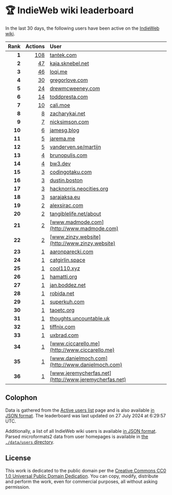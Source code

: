 # 🏆 IndieWeb wiki leaderboard

In the last 30 days, the following users have been active on the [IndieWeb wiki](https://indieweb.org).

| Rank | Actions | User |
|-----:|--------:|:-----|
| **1** | [108](https://indieweb.org/Special:Contributions/Tantek.com) | [tantek.com](http://tantek.com) |
| **2** | [47](https://indieweb.org/Special:Contributions/Kaja.sknebel.net) | [kaja.sknebel.net](http://kaja.sknebel.net) |
| **3** | [46](https://indieweb.org/Special:Contributions/Loqi.me) | [loqi.me](http://loqi.me) |
| **4** | [30](https://indieweb.org/Special:Contributions/Gregorlove.com) | [gregorlove.com](http://gregorlove.com) |
| **5** | [24](https://indieweb.org/Special:Contributions/Drewmcweeney.com) | [drewmcweeney.com](http://drewmcweeney.com) |
| **6** | [14](https://indieweb.org/Special:Contributions/Toddpresta.com) | [toddpresta.com](http://toddpresta.com) |
| **7** | [10](https://indieweb.org/Special:Contributions/Cali.moe) | [cali.moe](http://cali.moe) |
| **8** | [8](https://indieweb.org/Special:Contributions/Zacharykai.net) | [zacharykai.net](http://zacharykai.net) |
| **9** | [7](https://indieweb.org/Special:Contributions/Nicksimson.com) | [nicksimson.com](http://nicksimson.com) |
| **10** | [6](https://indieweb.org/Special:Contributions/Jamesg.blog) | [jamesg.blog](http://jamesg.blog) |
| **11** | [5](https://indieweb.org/Special:Contributions/Jarema.me) | [jarema.me](http://jarema.me) |
| **12** | [5](https://indieweb.org/Special:Contributions/Vanderven.se_martijn) | [vanderven.se/martijn](http://vanderven.se/martijn) |
| **13** | [4](https://indieweb.org/Special:Contributions/Brunopulis.com) | [brunopulis.com](http://brunopulis.com) |
| **14** | [4](https://indieweb.org/Special:Contributions/Bw3.dev) | [bw3.dev](http://bw3.dev) |
| **15** | [3](https://indieweb.org/Special:Contributions/Codingotaku.com) | [codingotaku.com](http://codingotaku.com) |
| **16** | [3](https://indieweb.org/Special:Contributions/Dustin.boston) | [dustin.boston](http://dustin.boston) |
| **17** | [3](https://indieweb.org/Special:Contributions/Hacknorris.neocities.org) | [hacknorris.neocities.org](http://hacknorris.neocities.org) |
| **18** | [3](https://indieweb.org/Special:Contributions/Sarajaksa.eu) | [sarajaksa.eu](http://sarajaksa.eu) |
| **19** | [2](https://indieweb.org/Special:Contributions/Alexsirac.com) | [alexsirac.com](http://alexsirac.com) |
| **20** | [2](https://indieweb.org/Special:Contributions/Tangiblelife.net_about) | [tangiblelife.net/about](http://tangiblelife.net/about) |
| **21** | [2](https://indieweb.org/Special:Contributions/Www.madmode.com) | [www.madmode.com](http://www.madmode.com) |
| **22** | [2](https://indieweb.org/Special:Contributions/Www.zinzy.website) | [www.zinzy.website](http://www.zinzy.website) |
| **23** | [1](https://indieweb.org/Special:Contributions/Aaronparecki.com) | [aaronparecki.com](http://aaronparecki.com) |
| **24** | [1](https://indieweb.org/Special:Contributions/Catgirlin.space) | [catgirlin.space](http://catgirlin.space) |
| **25** | [1](https://indieweb.org/Special:Contributions/Cool110.xyz) | [cool110.xyz](http://cool110.xyz) |
| **26** | [1](https://indieweb.org/Special:Contributions/Hamatti.org) | [hamatti.org](http://hamatti.org) |
| **27** | [1](https://indieweb.org/Special:Contributions/Jan.boddez.net) | [jan.boddez.net](http://jan.boddez.net) |
| **28** | [1](https://indieweb.org/Special:Contributions/Robida.net) | [robida.net](http://robida.net) |
| **29** | [1](https://indieweb.org/Special:Contributions/Superkuh.com) | [superkuh.com](http://superkuh.com) |
| **30** | [1](https://indieweb.org/Special:Contributions/Taoetc.org) | [taoetc.org](http://taoetc.org) |
| **31** | [1](https://indieweb.org/Special:Contributions/Thoughts.uncountable.uk) | [thoughts.uncountable.uk](http://thoughts.uncountable.uk) |
| **32** | [1](https://indieweb.org/Special:Contributions/Tiffnix.com) | [tiffnix.com](http://tiffnix.com) |
| **33** | [1](https://indieweb.org/Special:Contributions/Uxbrad.com) | [uxbrad.com](http://uxbrad.com) |
| **34** | [1](https://indieweb.org/Special:Contributions/Www.ciccarello.me) | [www.ciccarello.me](http://www.ciccarello.me) |
| **35** | [1](https://indieweb.org/Special:Contributions/Www.danielmoch.com) | [www.danielmoch.com](http://www.danielmoch.com) |
| **36** | [1](https://indieweb.org/Special:Contributions/Www.jeremycherfas.net) | [www.jeremycherfas.net](http://www.jeremycherfas.net) |


## Colophon

Data is gathered from the [Active users list](https://indieweb.org/Special:ActiveUsers) page and is also available [in JSON format](https://github.com/jgarber623/indieweb-wiki-leaderboard/blob/main/data/leaderboard.json). The leaderboard was last updated on 27 July 2024 at 6:29:57 UTC.

Additionally, a list of all IndieWeb wiki users is available [in JSON format](https://github.com/jgarber623/indieweb-wiki-leaderboard/blob/main/data/users.json). Parsed microformats2 data from user homepages is available in [the `./data/users` directory](https://github.com/jgarber623/indieweb-wiki-leaderboard/blob/main/data/users).

## License

This work is dedicated to the public domain per the [Creative Commons CC0 1.0 Universal Public Domain Dedication](https://creativecommons.org/publicdomain/zero/1.0/). You can copy, modify, distribute and perform the work, even for commercial purposes, all without asking permission.
